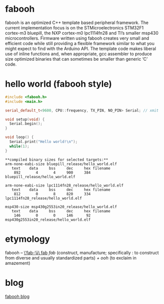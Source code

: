 # fabooh

fabooh is an optimized C++ template based peripheral framework.  The current implementation focus is on the STMicroelectronics STM32F1 cortex-m3 bluepill, the NXP cortex-m0 lpc1114fn28 and TI’s smaller msp430 microcontrollers.  Firmware written using fabooh creates very small and efficient code while still providing a flexible framework similar to what you might expect to find with the Arduino API.  The template code makes liberal use of inline functions and, when appropriate, gcc assembler to produce size optimized binaries that can sometimes be smaller than generic ‘C’ code.

# hello world (fabooh style)

```C++
#include <fabooh.h>
#include <main.h>

serial_default_t<9600, CPU::frequency, TX_PIN, NO_PIN> Serial; // xmit only serial

void setup(void) {
  Serial.begin();
}

void loop() {
  Serial.print("Hello world!\n");
  while(1);
}
```

```
**compiled binary sizes for selected targets:**
arm-none-eabi-size bluepill_release/hello_world.elf
   text	   data	    bss	    dec	    hex	filename
    892	      4	      4	    900	    384	bluepill_release/hello_world.elf

arm-none-eabi-size lpc1114fn28_release/hello_world.elf
   text	   data	    bss	    dec	    hex	filename
    812	      0	      8	    820	    334	lpc1114fn28_release/hello_world.elf

msp430-size msp430g2553in20_release/hello_world.elf
   text	   data	    bss	    dec	    hex	filename
    146	      0	      0	    146	     92	msp430g2553in20_release/hello_world.elf
```

# etymology

fabooh – [\’fab-‘ü\ fab](http://fabooh.com/wp-content/uploads/2013/04/fabooh.mp3?_=1)
*fab* (construct, manufacture; specifically : to construct from diverse and usually standardized parts)
*+*
*ooh* (to exclaim in amazement)

# blog 
[fabooh blog](http://fabooh.com)
